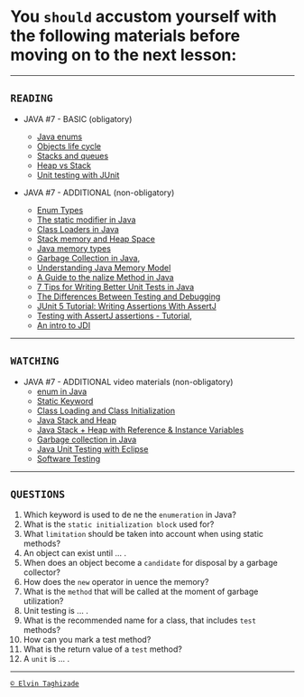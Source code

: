 # You `should` accustom yourself with the following materials before moving on to the next lesson:
---
## `READING`
- JAVA #7 - BASIC (obligatory)
    - [Java enums](https://www.w3schools.com/java/java_enums.asp)
    - [Objects life cycle](https://www.dummies.com/programming/java/what-is-the-life-cycle-of-an-object-in-java/)
    - [Stacks and queues](https://introcs.cs.princeton.edu/java/43stack/)
    - [Heap vs Stack](https://www.journaldev.com/4098/java-heap-space-vs-stack-memory)
    - [Unit testing with JUnit](https://www.vogella.com/tutorials/JUnit/article.html)

- JAVA #7 - ADDITIONAL (non-obligatory)
    - [Enum Types](https://docs.oracle.com/javase/tutorial/java/javaOO/enum.html)
    - [The static modifier in Java](http://www.w3professors.com/java-methods/static-modifier-in-java/)
    - [Class Loaders in Java](https://www.baeldung.com/java-classloaders)
    - [Stack memory and Heap Space](https://www.baeldung.com/java-stack-heap)
    - [Java memory types](https://www.tutorialspoint.com/Java-JVM-Memory-Types)
    - [Garbage Collection in Java](https://www.geeksforgeeks.org/garbage-collection-java/),
    - [Understanding Java Memory Model](https://medium.com/platform-engineer/understanding-java-memory-model-1d0863f6d973)
    - [A Guide to the nalize Method in Java](https://www.baeldung.com/java-analize/)
    - [7 Tips for Writing Better Unit Tests in Java](https://dzone.com/articles/7-tips-for-writing-better-unit-tests-in-java)
    - [The Differences Between Testing and Debugging](https://dzone.com/articles/the-differences-between-testing-and-debugging)
    - [JUnit 5 Tutorial: Writing Assertions With AssertJ](https://www.petrikainulainen.net/programming/testing/junit-5-tutorial-writing-assertions-with-assertj/)
    - [Testing with AssertJ assertions - Tutorial](http://www.vogella.com/tutorials/AssertJ/article.html),
    - [An intro to JDI](https://www.baeldung.com/java-debug-interface)
 
 ---

## `WATCHING`
- JAVA #7 - ADDITIONAL video materials (non-obligatory)
    - [enum in Java](https://youtu.be/sI4utYmh7O4)
    - [Static Keyword](https://youtu.be/qRCEdWQ0f4Q)
    - [Class Loading and Class Initialization](https://youtu.be/7bFn3kcQYCc)
    - [Java Stack and Heap](https://youtu.be/450maTzSIvA)
    - [Java Stack + Heap with Reference & Instance Variables](https://youtu.be/UcPuWY0wn3w)
    - [Garbage collection in Java](https://youtu.be/UnaNQgzw4zY)
    - [Java Unit Testing with Eclipse](https://youtu.be/o5k9NOR9lrI)
    - [Software Testing](https://youtu.be/Jbd4eAbdLsM)
 
---

## `QUESTIONS`
1. Which keyword is used to de ne the `enumeration` in Java?
2. What is the `static initialization block` used for?
3. What `limitation` should be taken into account when using static methods?
4. An object can exist until ... .
5. When does an object become a `candidate` for disposal by a garbage collector?
6. How does the `new` operator in uence the memory?
7. What is the `method` that will be called at the moment of garbage utilization?
8. Unit testing is ... .
9. What is the recommended name for a class, that includes `test` methods?
10. How can you mark a test method?
11. What is the return value of a `test` method?
12. A `unit` is ... .

---

[`© Elvin Taghizade`](elvintaghiyev184@gmai.com)